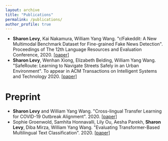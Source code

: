 ```yaml
---
layout: archive
title: "Publications"
permalink: /publications/
author_profile: true
---
```


- **Sharon Levy**, Kai Nakamura, William Yang Wang. "r/Fakeddit: A New Multimodal Benchmark Dataset for Fine-grained Fake News Detection". Proceedings of The 12th Language Resources and Evaluation Conference,</i> 2020. [[paper]](https://www.aclweb.org/anthology/2020.lrec-1.755/)
- **Sharon Levy**, Wenhan Xiong, Elizabeth Belding, William Yang Wang. "SafeRoute: Learning to Navigate Streets Safely in an Urban Environment". To appear in ACM Transactions on Intelligent Systems and Technology 2020. [[paper]](https://arxiv.org/abs/1811.01147)

Preprint
======

- **Sharon Levy** and William Yang Wang. "Cross-lingual Transfer Learning for COVID-19 Outbreak Alignment". 2020. [[paper]](https://arxiv.org/abs/2006.03202)
- Sophie Groenwold, Samhita Honnavalli, Lily Ou, Aesha Parekh, **Sharon Levy**, Diba Mirza, William Yang Wang. "Evaluating Transformer-Based Multilingual Text Classification". 2020. [[paper]](https://arxiv.org/abs/2004.13939)
